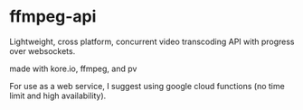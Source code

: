 # ffmpeg-api
Lightweight, cross platform, concurrent video transcoding API with progress over websockets.

made with kore.io, ffmpeg, and pv

For use as a web service, I suggest using google cloud functions (no time limit and high availability).